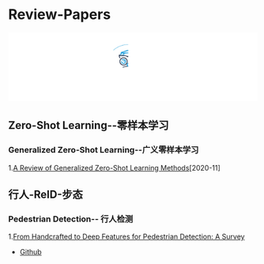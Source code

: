 # Review-Papers
<div align="center">
  <img src="Image/52CV.gif" width="600"/>
</div>

## Zero-Shot Learning--零样本学习

### Generalized Zero-Shot Learning--广义零样本学习

1.[A Review of Generalized Zero-Shot Learning Methods](https://arxiv.org/abs/2011.08641)[2020-11]



## 行人-ReID-步态

###  Pedestrian Detection-- 行人检测
1.[From Handcrafted to Deep Features for Pedestrian Detection: A Survey](https://arxiv.org/pdf/2010.00456.pdf)
  
- [Github](https://github.com/JialeCao001/PedSurvey)

